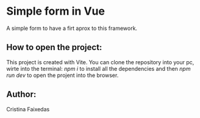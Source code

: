 # Simple form in Vue

A simple form to have a firt aprox to this framework. 

## How to open the project: 

This project is created with Vite. You can clone the repository into your pc, wirte into the terminal: *npm i* to install all the dependencies and then *npm run dev* to open the projent into the browser. 

## Author: 

Cristina Faixedas
